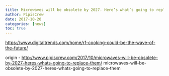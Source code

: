 ```yaml
---
title: Microwaves will be obsolete by 2027. Here’s what’s going to replace them
author: PipisCrew
date: 2017-10-20
categories: [news]
toc: true
---
```


https://www.digitaltrends.com/home/rf-cooking-could-be-the-wave-of-the-future/

origin - http://www.pipiscrew.com/2017/10/microwaves-will-be-obsolete-by-2027-heres-whats-going-to-replace-them/ microwaves-will-be-obsolete-by-2027-heres-whats-going-to-replace-them